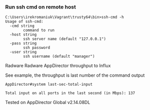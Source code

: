 ### Run ssh cmd on remote host 

```
C:\Users\irekromaniuk\Vagrant\trusty64\bin>ssh-cmd -h
Usage of ssh-cmd:
  -cmd string
        command to run
  -host string
        ssh server name (default "127.0.0.1")
  -pass string
        ssh password
  -user string
        ssh username (default "manager")
```


Radware Radware AppDirector throughput to Influx

See example, the throughput is last number of the command output

```
AppDirector#system last-sec-total-input

Total input on all ports in the last second (in Mbps): 137 

```

Tested on AppDirector Global v2.14.08DL